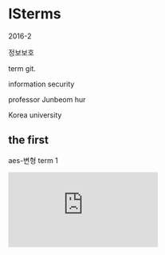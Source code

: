 # ISterms

2016-2

정보보호

term git.

information security

professor Junbeom hur

Korea university

## the first

aes-변형 term 1

![link](https://github.com/matilda38/ISterms/blob/master/main.cpp)
